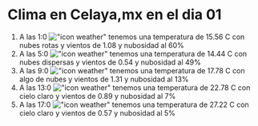 # Clima en Celaya,mx en el dia 01

1. A las 1:0 !["icon weather"](http://openweathermap.org/img/w/04n.png) tenemos una temperatura de 15.56 C con nubes rotas y  vientos de 1.08 y nubosidad al 60%
1. A las 5:0 !["icon weather"](http://openweathermap.org/img/w/03n.png) tenemos una temperatura de 14.44 C con nubes dispersas y  vientos de 0.54 y nubosidad al 49%
1. A las 9:0 !["icon weather"](http://openweathermap.org/img/w/02d.png) tenemos una temperatura de 17.78 C con algo de nubes y  vientos de 1.31 y nubosidad al 13%
1. A las 13:0 !["icon weather"](http://openweathermap.org/img/w/01d.png) tenemos una temperatura de 22.78 C con cielo claro y  vientos de 0.89 y nubosidad al 7%
1. A las 17:0 !["icon weather"](http://openweathermap.org/img/w/01d.png) tenemos una temperatura de 27.22 C con cielo claro y  vientos de 0.57 y nubosidad al 5%
